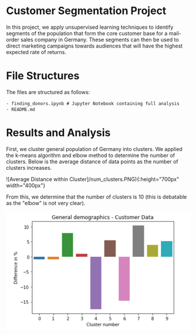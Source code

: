 # Customer Segmentation Project
In this project, we apply unsupervised learning techniques to identify segments of the population that form the core customer base for a mail-order sales company in Germany. These segments can then be used to direct marketing campaigns towards audiences that will have the highest expected rate of returns.

# File Structures
The files are structured as follows:
```
- finding_donors.ipynb # Jupyter Notebook containing full analysis
- README.md
```

# Results and Analysis
First, we cluster general population of Germany into clusters. We applied the k-means algorithm and elbow method to determine the number of clusters. Below is the average distance of data points as the number of clusters increases.

![Average Distance within Cluster]/num_clusters.PNG){:height="700px" width="400px"}

From this, we determine that the number of clusters is 10 (this is debatable as the "elbow" is not very clear).

![Cluster Proportions](https://github.com/yukiteb/Data-Science-Nanodegree/blob/master/Customer%20Segmentation/cluster_proportion.PNG)


